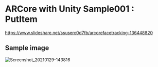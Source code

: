 # ARCore with Unity Sample001 : PutItem

https://www.slideshare.net/ssuserc0d7fb/arcorefacetracking-136448820

## Sample image
![Screenshot_20210129-143816](https://user-images.githubusercontent.com/37019008/106260499-cfa65180-6263-11eb-9ab4-0842a25eadcd.png)


